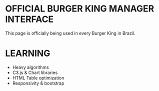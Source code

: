 # OFFICIAL BURGER KING MANAGER INTERFACE
This page is officially being used in every Burger King in Brazil.

# LEARNING
* Heavy algorithms
* C3.js & Chart libraries
* HTML Table optimization
* Responsivity & bootstrap

